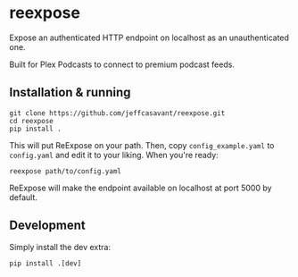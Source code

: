 # reexpose

Expose an authenticated HTTP endpoint on localhost as an unauthenticated one.

Built for Plex Podcasts to connect to premium podcast feeds.

## Installation & running

```
git clone https://github.com/jeffcasavant/reexpose.git
cd reexpose
pip install .
```

This will put ReExpose on your path.  Then, copy `config_example.yaml` to
`config.yaml` and edit it to your liking.  When you're ready:

```
reexpose path/to/config.yaml
```

ReExpose will make the endpoint available on localhost at port 5000 by default.

## Development

Simply install the dev extra:

```
pip install .[dev]
```
